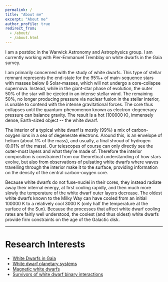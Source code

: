 ```yaml
---
permalink: /
title: "About me"
excerpt: "About me"
author_profile: true
redirect_from: 
  - /about/
  - /about.html
---
```


I am a postdoc in the Warwick Astronomy and Astrophysics group. I am currently
working with Pier-Emmanuel Tremblay on white dwarfs in the Gaia survey.

I am primarily concerned with the study of white dwarfs. This type of stellar
remnant represents the end-state for the 95%+ of main-sequence stars with
masses below 8 Solar-masses, which will not undergo a core-collapse supernova.
Instead, while in the giant-star phase of evolution, the outer 50% of the star
will be ejected in an intense stellar wind. The remaining 50%, no longer
producing pressure via nuclear fusion in the stellar interior, is unable to
contend with the intense gravitational forces. The core thus collapses until
the quantum-phenomenon known as electron-degeneracy pressure can balance
gravity. The result is a hot (100000 K), immensely dense, Earth-sized object --
the white dwarf.

The interior of a typical white dwarf is mostly (99%) a mix of carbon-oxygen
ions in a sea of degenerate electrons. Around this, is an envelope of helium
(about 1% of the mass), and usually, a final shroud of hydrogen (0.01% of the
mass). Our telescopes of course can only directly see the outer-most layers and
what they're made of. Therefore the interior composition is constrained from
our theoretical understanding of how stars evolve, but also from observations
of pulsating white dwarfs where waves travelling through the interior make it
to the surface, providing information on the density of the central
carbon-oxygen core.

Because white dwarfs do not fuse-nuclei in their cores, they instead radiate
away their internal energy, at first cooling rapidly, and then much more slowly
the temperature of the white dwarf outer layers decrease. The oldest white
dwarfs known to the Milky Way can have cooled from an initial 100000 K to a
relatively cool 3000 K (only half the temperature at the surface of the Sun).
Because the processes that affect white dwarf cooling rates are fairly well
understood, the coolest (and thus oldest) white dwarfs provide firm constraints
on the age of the Galactic disk.

------

# Research Interests

* [White Dwarfs in Gaia](interests/gaia.md)
* [White dwarf planetary systems](interests/wdplanets.md)
* [Magnetic white dwarfs](interests/magnetic.md)
* [Survivors of white dwarf binary interactions](interests/survivors.md)

